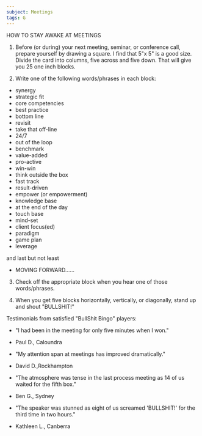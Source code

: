 ```yaml
---
subject: Meetings
tags: G
---
```

HOW TO STAY AWAKE AT MEETINGS

1. Before (or during) your next meeting, seminar, or conference call, prepare yourself by drawing a square. I find that 5"x 5" is a good size. Divide the card into columns, five across and five down. That will give you 25 one inch blocks.

2. Write one of the following words/phrases in each block:

* synergy
* strategic fit
* core competencies
* best practice
* bottom line
* revisit
* take that off-line
* 24/7
* out of the loop
* benchmark
* value-added
* pro-active
* win-win
* think outside the box
* fast track
* result-driven
* empower (or empowerment)
* knowledge base
* at the end of the day
* touch base
* mind-set
* client focus(ed)
* paradigm
* game plan
* leverage

and last but not least

* MOVING FORWARD......

3. Check off the appropriate block when you hear one of those words/phrases.

4. When you get five blocks horizontally, vertically, or diagonally, stand up and shout "BULLSHIT!"


Testimonials from satisfied "BullShit Bingo" players:

* "I had been in the meeting for only five minutes when I won."
 - Paul D., Caloundra

* "My attention span at meetings has improved dramatically."
 - David D.,Rockhampton

* "The atmosphere was tense in the last process meeting as 14 of us waited for the fifth box."
 - Ben G., Sydney

* "The speaker was stunned as eight of us screamed 'BULLSHIT!' for the third time in two hours."
 - Kathleen L., Canberra
